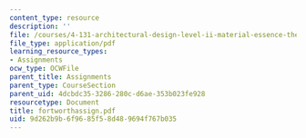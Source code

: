 ```yaml
---
content_type: resource
description: ''
file: /courses/4-131-architectural-design-level-ii-material-essence-the-glass-house-fall-2003/9d262b9b6f9685f58d489694f767b035_fortworthassign.pdf
file_type: application/pdf
learning_resource_types:
- Assignments
ocw_type: OCWFile
parent_title: Assignments
parent_type: CourseSection
parent_uid: 4dcbdc35-3286-280c-d6ae-353b023fe928
resourcetype: Document
title: fortworthassign.pdf
uid: 9d262b9b-6f96-85f5-8d48-9694f767b035
---
```

